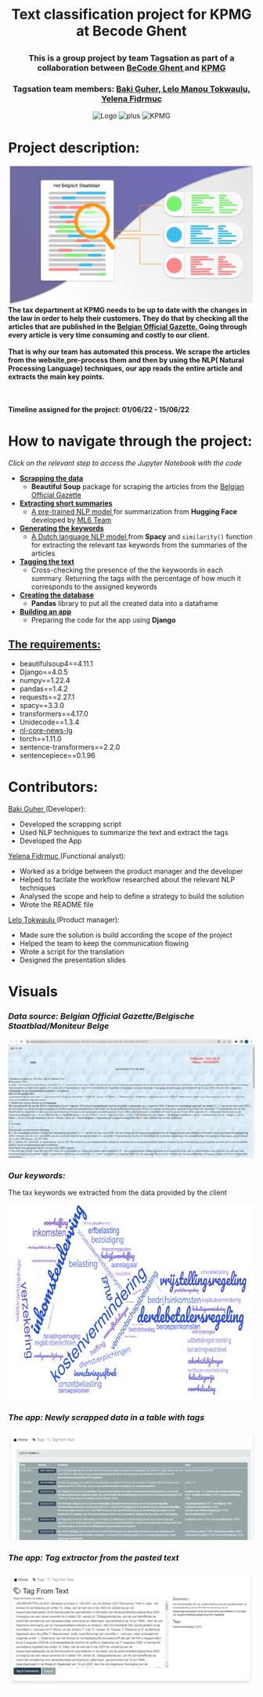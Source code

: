 <h1> <p align="center">Text classification project for KPMG at Becode Ghent  </p> </h1>
<h3> <p align="center">This is a group project by team Tagsation as part of a collaboration between <a href="https://github.com/becodeorg"><strong>BeCode Ghent </strong></a> and <a href="https://www.linkedin.com/company/kpmg-belgium/?originalSubdomain=be"<strong>KPMG</strong></a>
 </p> </h3>
<h3> <p align="center">Tagsation team members: <a href="https://github.com/bakiguher">  Baki Guher, <a href="https://github.com/lelotok"> Lelo Manou Tokwaulu, <a href="https://github.com/Len-Fid"> Yelena Fidrmuc </a></p> </h3>

<p align = "center">
  <img src="https://becode.org/app/uploads/2021/06/logo-becode.png" alt="Logo" width="200" height="200"/>
  <img src="https://upload.wikimedia.org/wikipedia/commons/thumb/9/9e/Plus_symbol.svg/1200px-Plus_symbol.svg.png" alt="plus" width="200" height="200"/>
  <img src="https://www.epra.com/application/files/7316/3162/2252/KPMG-logo.png" alt="KPMG" width="200" height="200"/></p>

 
# Project description: 
<img src="https://github.com/lelotok/KPMG_project/blob/Lena/assets/Text-Classification-using-Deep-Learning-1.png" align="right" width="550px"/>
<h4> The tax department at KPMG needs to be up to date with the changes in the law in order to help their customers. They do that by checking all the articles that are published in the <a href="https://www.ejustice.just.fgov.be/cgi/welcome.pl"> Belgian Official Gazette. </a> Going through every article is very time consuming and costly to our client. <br><br>
That is why our team has automated this process. We scrape the articles from the website,pre-process them and then by using the NLP( Natural Processing Language) techniques, our app reads the entire article and extracts the main key points.</h4> <br clear="right"/>
 
 
**Timeline assigned for the project:
 01/06/22 - 15/06/22** <br> 
 
 # How to navigate through the project: 
 *Click on the relevant step to access the Jupyter Notebook with the code*
 * **<a href="https://github.com/lelotok/KPMG_project/blob/main/jupyter/01_scrape.ipynb"> Scrapping the data </a>**   
    * **Beautiful Soup** package for scraping the articles from the <a href="https://www.ejustice.just.fgov.be/cgi/welcome.pl"> Belgian Official Gazette <a>
 * **<a href="https://github.com/lelotok/KPMG_project/blob/main/jupyter/02_summary.ipynb"> Extracting short summaries </a>**
    * <a href="https://huggingface.co/ml6team/mbart-large-cc25-cnn-dailymail-nl-finetune"> A pre-trained NLP model </a> for summarization from **Hugging Face** developed by <a href="https://huggingface.co/ml6team"> ML6 Team </a>
 * **<a href="https://github.com/lelotok/KPMG_project/blob/main/jupyter/03_keywords.ipynb"> Generating the keywords </a>**
    * <a href="https://spacy.io/models/nl#nl_core_news_lg"> A Dutch language NLP model </a> from **Spacy** and ```similarity()``` function for extracting the relevant tax keywords from the summaries of the articles 
 * **<a href="https://github.com/lelotok/KPMG_project/blob/main/jupyter/04_tagging.ipynb"> Tagging the text </a>**
    * Cross-checking the presence of the the keywoords in each summary. Returning the tags with the percentage of how much it corresponds to the assigned keywords 
 * **<a href="https://github.com/lelotok/KPMG_project/blob/main/jupyter/05_forsql.ipynb"> Creating the database </a>**
    * **Pandas** library to put all the created data into a dataframe
 * **<a href="https://github.com/lelotok/KPMG_project/blob/main/jupyter/06_app.ipynb"> Building an app </a>**
    * Preparing the code for the app using **Django**
 
 
 ## <a href="https://github.com/lelotok/KPMG_project/blob/main/btax/requirements.txt"> The requirements: </a>
* beautifulsoup4==4.11.1
* Django==4.0.5
* numpy==1.22.4
* pandas==1.4.2
* requests==2.27.1
* spacy==3.3.0
* transformers==4.17.0
* Unidecode==1.3.4
* <a href="https://github.com/explosion/spacy-models/releases/download/nl_core_news_lg-3.3.0/nl_core_news_lg-3.3.0-py3-none-any.whl">nl-core-news-lg </a>
* torch==1.11.0
* sentence-transformers==2.2.0
* sentencepiece==0.1.96
 
 # Contributors: 
 <a href="https://github.com/bakiguher">  Baki Guher </a> (Developer): 
- Developed the scrapping script
- Used NLP techniques to summarize the text and extract the tags
- Developed the App

<a href="https://github.com/Len-Fid"> Yelena Fidrmuc </a> (Functional analyst):
- Worked as a bridge between the product manager and the developer
- Helped to facilate the workflow researched about the relevant NLP techniques 
- Analysed the scope and help to define a strategy to build the solution
- Wrote the README file

 <a href="https://github.com/lelotok"> Lelo Tokwaulu </a> (Product manager):
- Made sure the solution is build according the scope of the project
- Helped the team to keep the communication flowing
- Wrote a script for the translation
- Designed the presentation slides
 
 # Visuals 
###  *Data source: Belgian Official Gazette/Belgische Staatblad/Moniteur Belge*
 <p align="center"><img src="https://github.com/lelotok/KPMG_project/blob/Lena/assets/National_Gazette.JPG"></a><p>
 
### *Our keywords:*
 The tax keywords we extracted from the data provided by the client
 <p align="center"><img src="https://github.com/lelotok/KPMG_project/blob/Lena/assets/keywords.png" width="700" height="400"></a></p>

### *The app: Newly scrapped data in a table with tags*
 <p align="center"><img src="https://github.com/lelotok/KPMG_project/blob/Lena/assets/tablewithtags.png"></a></p>
 
### *The app: Tag extractor from the pasted text*
 <p align="center"><img src="https://github.com/lelotok/KPMG_project/blob/Lena/assets/tagfromtext.png"></a></p>
 


 

